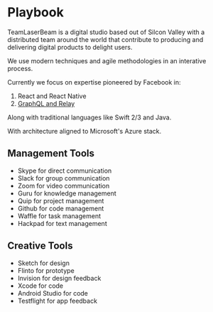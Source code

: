 # Playbook 

TeamLaserBeam is a digital studio based out of Silcon Valley with a distributed team around the world that contribute to producing and delivering digital products to delight users.

We use modern techniques and agile methodologies in an interative process.

Currently we focus on expertise pioneered by Facebook in:

1. React and React Native
2. [GraphQL and Relay](GraphQL.md)

Along with traditional languages like Swift 2/3 and Java.

With architecture aligned to Microsoft's Azure stack.

## Management Tools

- Skype for direct communication
- Slack for group communication
- Zoom for video communication
- Guru for knowledge management
- Quip for project management
- Github for code management
- Waffle for task management
- Hackpad for text management

## Creative Tools

- Sketch for design
- Flinto for prototype
- Invision for design feedback
- Xcode for code
- Android Studio for code 
- Testflight for app feedback
